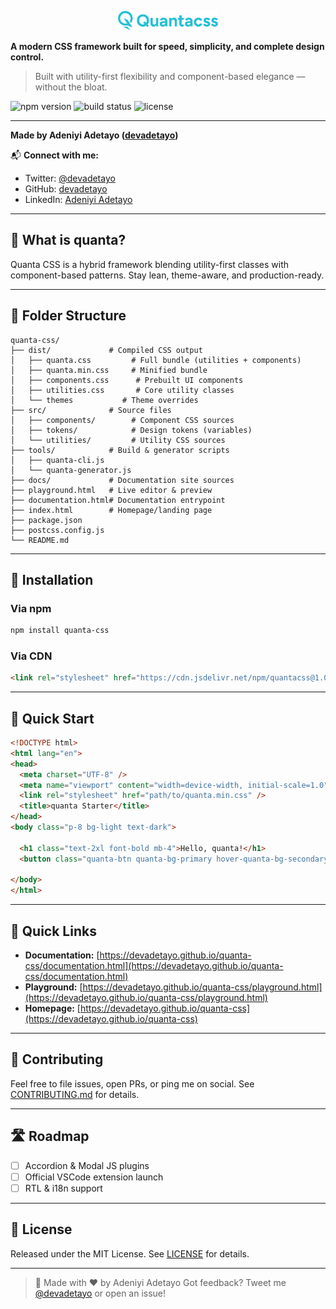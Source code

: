 <p align="center">
  <img src="src/logo/icons.png" alt="Quanta CSS Logo" width="160" />
</p>

**A modern CSS framework built for speed, simplicity, and complete design control.**

> Built with utility-first flexibility and component-based elegance — without the bloat.

![npm version](https://img.shields.io/npm/v/quanta-css)
![build status](https://github.com/devadetayo/quanta-css/actions/workflows/ci.yml/badge.svg)
![license](https://img.shields.io/github/license/devadetayo/quanta-css)

---

**Made by Adeniyi Adetayo ([devadetayo](https://github.com/devadetayo))**

📬 **Connect with me:**

* Twitter: [@devadetayo](https://twitter.com/devadetayo)
* GitHub: [devadetayo](https://github.com/devadetayo)
* LinkedIn: [Adeniyi Adetayo](https://linkedin.com/in/webdevadetayo)

---

## 🚀 What is quanta?

Quanta CSS is a hybrid framework blending utility-first classes with component-based patterns. Stay lean, theme-aware, and production-ready.

---

## 📁 Folder Structure

```plain
quanta-css/
├── dist/             # Compiled CSS output
│   ├── quanta.css         # Full bundle (utilities + components)
│   ├── quanta.min.css     # Minified bundle
│   ├── components.css      # Prebuilt UI components
│   ├── utilities.css       # Core utility classes
│   └── themes           # Theme overrides
├── src/              # Source files
│   ├── components/        # Component CSS sources
│   ├── tokens/            # Design tokens (variables)
│   └── utilities/         # Utility CSS sources
├── tools/            # Build & generator scripts
│   ├── quanta-cli.js
│   └── quanta-generator.js
├── docs/             # Documentation site sources
├── playground.html   # Live editor & preview
├── documentation.html# Documentation entrypoint
├── index.html        # Homepage/landing page
├── package.json
├── postcss.config.js
└── README.md
```

---

## 💾 Installation

### Via npm

```bash
npm install quanta-css
```

### Via CDN

```html
<link rel="stylesheet" href="https://cdn.jsdelivr.net/npm/quantacss@1.0.8/dist/quanta.css">
```

---

## 🚀 Quick Start

```html
<!DOCTYPE html>
<html lang="en">
<head>
  <meta charset="UTF-8" />
  <meta name="viewport" content="width=device-width, initial-scale=1.0" />
  <link rel="stylesheet" href="path/to/quanta.min.css" />
  <title>quanta Starter</title>
</head>
<body class="p-8 bg-light text-dark">

  <h1 class="text-2xl font-bold mb-4">Hello, quanta!</h1>
  <button class="quanta-btn quanta-bg-primary hover-quanta-bg-secondary">Get Started</button>

</body>
</html>
```

---

## 🔗 Quick Links

* **Documentation:** [https://devadetayo.github.io/quanta-css/documentation.html](https://devadetayo.github.io/quanta-css/documentation.html)
* **Playground:** [https://devadetayo.github.io/quanta-css/playground.html](https://devadetayo.github.io/quanta-css/playground.html)
* **Homepage:** [https://devadetayo.github.io/quanta-css](https://devadetayo.github.io/quanta-css)

---

## 🤝 Contributing

Feel free to file issues, open PRs, or ping me on social. See [CONTRIBUTING.md](./CONTRIBUTING.md) for details.

---

## 🛣️ Roadmap

* [ ] Accordion & Modal JS plugins
* [ ] Official VSCode extension launch
* [ ] RTL & i18n support

---

## 📜 License

Released under the MIT License. See [LICENSE](./LICENSE) for details.

---

> 🍻 Made with ❤️ by Adeniyi Adetayo
> Got feedback? Tweet me [@devadetayo](https://twitter.com/devadetayo) or open an issue!
